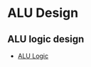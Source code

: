# ALU Design

## ALU logic design
  - [ALU Logic](https://minnie.tuhs.org/CompArch/Tutes/week02.html)

